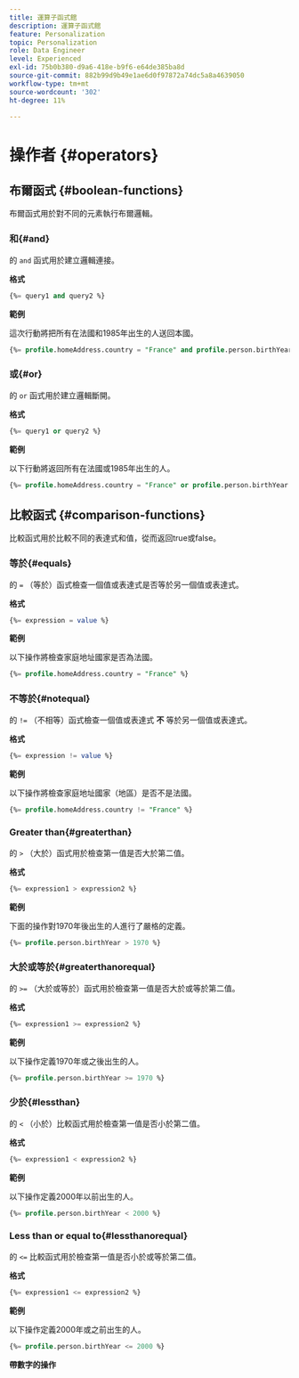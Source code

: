 ```yaml
---
title: 運算子函式館
description: 運算子函式館
feature: Personalization
topic: Personalization
role: Data Engineer
level: Experienced
exl-id: 75b0b380-d9a6-418e-b9f6-e64de385ba8d
source-git-commit: 882b99d9b49e1ae6d0f97872a74dc5a8a4639050
workflow-type: tm+mt
source-wordcount: '302'
ht-degree: 11%

---
```


# 操作者 {#operators}

## 布爾函式 {#boolean-functions}

布爾函式用於對不同的元素執行布爾邏輯。

### 和{#and}

的 `and` 函式用於建立邏輯連接。

**格式**

```sql
{%= query1 and query2 %}
```

**範例**

這次行動將把所有在法國和1985年出生的人送回本國。

```sql
{%= profile.homeAddress.country = "France" and profile.person.birthYear = 1985 %}
```

### 或{#or}

的 `or` 函式用於建立邏輯斷開。

**格式**

```sql
{%= query1 or query2 %}
```

**範例**

以下行動將返回所有在法國或1985年出生的人。

```sql
{%= profile.homeAddress.country = "France" or profile.person.birthYear = 1985 %}
```

<!--
## Not{#not}

The `not` (or `!`) function is used to create a logical negation.

**Format**

```sql
not ({QUERY})
!({QUERY})
```

**Example**

The following operation will return all people who do not have their home country as Canada.

```sql
not (homeAddress.countryISO = "CA")
```
-->





## 比較函式 {#comparison-functions}

比較函式用於比較不同的表達式和值，從而返回true或false。

### 等於{#equals}

的 `=` （等於）函式檢查一個值或表達式是否等於另一個值或表達式。

**格式**

```sql
{%= expression = value %}
```

**範例**

以下操作將檢查家庭地址國家是否為法國。

```sql
{%= profile.homeAddress.country = "France" %}
```

### 不等於{#notequal}

的 `!=` （不相等）函式檢查一個值或表達式 **不** 等於另一個值或表達式。

**格式**

```sql
{%= expression != value %}
```

**範例**

以下操作將檢查家庭地址國家（地區）是否不是法國。

```sql
{%= profile.homeAddress.country != "France" %}
```

### Greater than{#greaterthan}

的 `>` （大於）函式用於檢查第一值是否大於第二值。

**格式**

```sql
{%= expression1 > expression2 %}
```

**範例**

下面的操作對1970年後出生的人進行了嚴格的定義。

```sql
{%= profile.person.birthYear > 1970 %}
```

### 大於或等於{#greaterthanorequal}

的 `>=` （大於或等於）函式用於檢查第一值是否大於或等於第二值。

**格式**

```sql
{%= expression1 >= expression2 %}
```

**範例**

以下操作定義1970年或之後出生的人。

```sql
{%= profile.person.birthYear >= 1970 %}
```

### 少於{#lessthan}

的 `<` （小於）比較函式用於檢查第一值是否小於第二值。

**格式**

```sql
{%= expression1 < expression2 %}
```

**範例**

以下操作定義2000年以前出生的人。

```sql
{%= profile.person.birthYear < 2000 %}
```

### Less than or equal to{#lessthanorequal}

的 `<=` 比較函式用於檢查第一值是否小於或等於第二值。

**格式**

```sql
{%= expression1 <= expression2 %}
```

**範例**

以下操作定義2000年或之前出生的人。

```sql
{%= profile.person.birthYear <= 2000 %}
```

**帶數字的操作**

